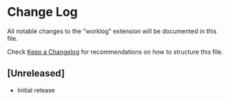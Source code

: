 # Change Log

All notable changes to the "worklog" extension will be documented in this file.

Check [Keep a Changelog](http://keepachangelog.com/) for recommendations on how to structure this file.

## [Unreleased]

- Initial release